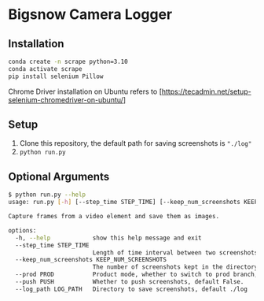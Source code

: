 # Bigsnow Camera Logger

## Installation

```bash
conda create -n scrape python=3.10
conda activate scrape
pip install selenium Pillow
```

Chrome Driver installation on Ubuntu refers to [https://tecadmin.net/setup-selenium-chromedriver-on-ubuntu/]

## Setup

1. Clone this repository, the default path for saving screenshots is ```"./log"```
1. ```python run.py```

## Optional Arguments

```bash
$ python run.py --help
usage: run.py [-h] [--step_time STEP_TIME] [--keep_num_screenshots KEEP_NUM_SCREENSHOTS] [--prod PROD] [--push PUSH] [--log_path LOG_PATH]

Capture frames from a video element and save them as images.

options:
  -h, --help            show this help message and exit
  --step_time STEP_TIME
                        Length of time interval between two screenshots in seconds, default 900.
  --keep_num_screenshots KEEP_NUM_SCREENSHOTS
                        The number of screenshots kept in the directory, default 5.
  --prod PROD           Product mode, whether to switch to prod branch, default True.
  --push PUSH           Whether to push screenshots, default False.
  --log_path LOG_PATH   Directory to save screenshots, default ./log
```
